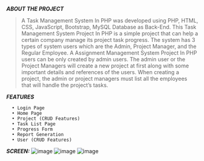 ***ABOUT THE PROJECT***
> A Task Management System In PHP was developed using PHP, HTML, CSS, JavaScript, Bootstrap, MySQL Database as Back-End.
This Task Management System Project In PHP is a simple project that can help a certain company manage its project task progress. The system has 3 types of system users which are the Admin, Project Manager, and the Regular Employee.
A Assignment Management System Project In PHP users can be only created by admin users. The admin user or the Project Managers will create a new project at first along with some important details and references of the users.
When creating a project, the admin or project managers must list all the employees that will handle the project’s tasks.
>
***FEATURES***
>
```
  •	Login Page
  •	Home Page
  •	Project (CRUD Features)
  •	Task List Page
  •	Progress Form
  •	Report Generation
  •	User (CRUD Features)
```
>
***SCREEN:***
![image](https://github.com/DevGeniusIT/Task-manager-system/assets/118427777/6737d289-8fc6-4043-bd77-030b0fdd6f3d)
![image](https://github.com/DevGeniusIT/Task-manager-system/assets/118427777/9949881f-b1cf-4933-a5af-3f6660386d30)
![image](https://github.com/DevGeniusIT/Task-manager-system/assets/118427777/22543c57-ebb6-445d-880e-939b12a72184)


